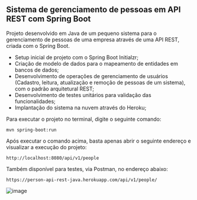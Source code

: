 <h2>Sistema de gerenciamento de pessoas em API REST com Spring Boot</h2>

Projeto desenvolvido em Java de um pequeno sistema para o gerenciamento de pessoas de uma empresa através de uma API REST, criada com o Spring Boot.

* Setup inicial de projeto com o Spring Boot Initialzr;
* Criação de modelo de dados para o mapeamento de entidades em bancos de dados;
* Desenvolvimento de operações de gerenciamento de usuários (Cadastro, leitura, atualização e remoção de pessoas de um sistema), com o padrão arquitetural REST;
* Desenvolvimento de testes unitários para validação das funcionalidades;
* Implantação do sistema na nuvem através do Heroku;

Para executar o projeto no terminal, digite o seguinte comando:

```shell script
mvn spring-boot:run 
```

Após executar o comando acima, basta apenas abrir o seguinte endereço e visualizar a execução do projeto:

```
http://localhost:8080/api/v1/people
```

Também disponível para testes, via Postman, no endereço abaixo:

```
https://person-api-rest-java.herokuapp.com/api/v1/people/
```

![image](https://user-images.githubusercontent.com/85174365/132578854-59257ac9-113c-4bbb-b617-84bc2bfc6f99.png)
